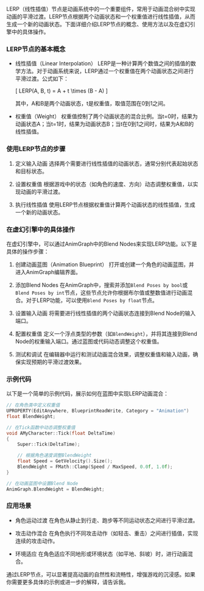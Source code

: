 LERP（线性插值）节点是动画系统中的一个重要组件，常用于动画混合树中实现动画的平滑过渡。LERP节点根据两个动画状态和一个权重值进行线性插值，从而生成一个新的动画状态。下面详细介绍LERP节点的概念、使用方法以及在虚幻引擎中的具体操作。

### LERP节点的基本概念

- 线性插值（Linear Interpolation）
  LERP是一种计算两个数值之间的插值的数学方法。对于动画系统来说，LERP通过一个权重值在两个动画状态之间进行平滑过渡。公式如下：
  
  \[
  LERP(A, B, t) = A + t \times (B - A)
  \]
  
  其中，A和B是两个动画状态，t是权重值，取值范围在0到1之间。

- 权重值（Weight）
  权重值控制了两个动画状态的混合比例。当t=0时，结果为动画状态A；当t=1时，结果为动画状态B；当t在0到1之间时，结果为A和B的线性插值。

### 使用LERP节点的步骤

1. 定义输入动画
   选择两个需要进行线性插值的动画状态，通常分别代表起始状态和目标状态。

2. 设置权重值
   根据游戏中的状态（如角色的速度、方向）动态调整权重值，以实现动画的平滑过渡。

3. 执行线性插值
   使用LERP节点根据权重值计算两个动画状态的线性插值，生成一个新的动画状态。

### 在虚幻引擎中的具体操作

在虚幻引擎中，可以通过AnimGraph中的Blend Nodes来实现LERP功能。以下是具体的操作步骤：

1. 创建动画蓝图（Animation Blueprint）
   打开或创建一个角色的动画蓝图，并进入AnimGraph编辑界面。

2. 添加Blend Nodes
   在AnimGraph中，搜索并添加`Blend Poses by bool`或`Blend Poses by int`节点，这些节点允许你根据布尔值或整数值进行动画混合。对于LERP功能，可以使用`Blend Poses by float`节点。

3. 设置输入动画
   将需要进行线性插值的两个动画状态连接到Blend Node的输入端口。

4. 配置权重值
   定义一个浮点类型的参数（如`BlendWeight`），并将其连接到Blend Node的权重输入端口。通过蓝图或代码动态调整这个权重值。

5. 测试和调试
   在编辑器中运行和测试动画混合效果，调整权重值和输入动画，确保实现预期的平滑过渡效果。

### 示例代码

以下是一个简单的示例代码，展示如何在蓝图中实现LERP动画混合：

```cpp
// 在角色类中定义权重值
UPROPERTY(EditAnywhere, BlueprintReadWrite, Category = "Animation")
float BlendWeight;

// 在Tick函数中动态调整权重值
void AMyCharacter::Tick(float DeltaTime)
{
    Super::Tick(DeltaTime);

    // 根据角色速度调整BlendWeight
    float Speed = GetVelocity().Size();
    BlendWeight = FMath::Clamp(Speed / MaxSpeed, 0.0f, 1.0f);
}

// 在动画蓝图中设置Blend Node
AnimGraph.BlendWeight = BlendWeight;
```

### 应用场景

- 角色运动过渡
  在角色从静止到行走、跑步等不同运动状态之间进行平滑过渡。

- 攻击动作混合
  在角色执行不同攻击动作（如轻击、重击）之间进行插值，实现连续的攻击动作。

- 环境适应
  在角色适应不同地形或环境状态（如平地、斜坡）时，进行动画混合。

通过LERP节点，可以显著提高动画的自然性和流畅性，增强游戏的沉浸感。如果你需要更多具体的示例或进一步的解释，请告诉我。